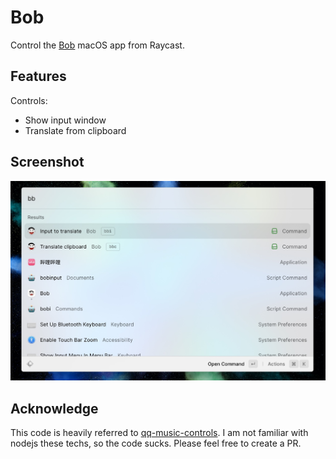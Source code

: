 # Bob

Control the [Bob](https://bobtranslate.com/) macOS app from Raycast.

## Features

Controls:
- Show input window
- Translate from clipboard

## Screenshot

![screenshot](./screenshot-01.png)

## Acknowledge

This code is heavily referred to [qq-music-controls](https://github.com/raycast/extensions/tree/main/extensions/qq-music-controls).
I am not familiar with nodejs these techs, so the code sucks.
Please feel free to create a PR.